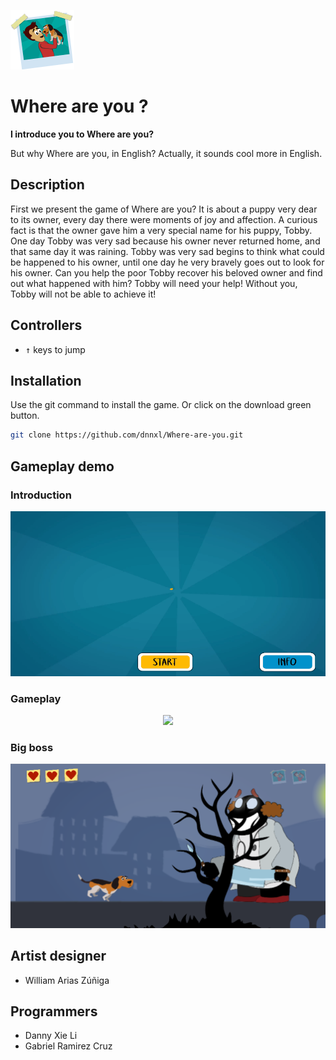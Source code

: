 ![Where are you Logo](demo/Foto.png)

# Where are you ?

**I introduce you to Where are you?**

But why Where are you, in English? Actually, it sounds cool more in English.

## Description
First we present the game of Where are you? It is about a puppy very dear to its owner, every day there were moments of joy and affection. A curious fact is that the owner gave him a very special name for his puppy, Tobby. One day Tobby was very sad because his owner never returned home, and that same day it was raining. Tobby was very sad begins to think what could be happened to his owner, until one day he very bravely goes out to look for his owner. Can you help the poor Tobby recover his beloved owner and find out what happened with him? Tobby will need your help! Without you, Tobby will not be able to achieve it!

## Controllers
- <kbd>&uarr;</kbd> keys to jump

## Installation

Use the git command to install the game. Or click on the download green button.

```bash
git clone https://github.com/dnnxl/Where-are-you.git
```

## Gameplay demo

### Introduction

<p align="center">
  <img src="demo/intro.gif">
</p>

### Gameplay

<p align="center">
  <img src="demo/gameplay.gif">
</p>

### Big boss

<p align="center">
  <img src="demo/Boss.PNG">
</p>

## Artist designer
- William Arias Zúñiga

## Programmers
- Danny Xie Li 
- Gabriel Ramirez Cruz
